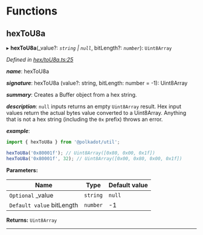 

# Functions

<a id="hextou8a"></a>

##  hexToU8a

▸ **hexToU8a**(_value?: *`string` | `null`*, bitLength?: *`number`*): `Uint8Array`

*Defined in [hex/toU8a.ts:25](https://github.com/polkadot-js/common/blob/2d4097d/packages/util/src/hex/toU8a.ts#L25)*

*__name__*: hexToU8a

*__signature__*: hexToU8a (value?: string, bitLength: number = -1): Uint8Array

*__summary__*: Creates a Buffer object from a hex string.

*__description__*: `null` inputs returns an empty `Uint8Array` result. Hex input values return the actual bytes value converted to a Uint8Array. Anything that is not a hex string (including the `0x` prefix) throws an error.

*__example__*:   

```javascript
import { hexToU8a } from '@polkadot/util';

hexToU8a('0x80001f'); // Uint8Array([0x80, 0x00, 0x1f])
hexToU8a('0x80001f', 32); // Uint8Array([0x00, 0x80, 0x00, 0x1f])
```

**Parameters:**

| Name | Type | Default value |
| ------ | ------ | ------ |
| `Optional` _value | `string` | `null` | - |
| `Default value` bitLength | `number` |  -1 |

**Returns:** `Uint8Array`

___

